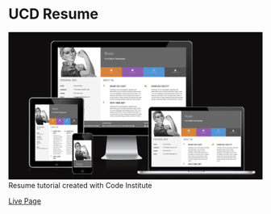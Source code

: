 # UCD Resume
![UCS-Resume](https://raw.githubusercontent.com/ofemiashiru/UCD-resume/main/assets/images/ucd-resume.png)
Resume tutorial created with Code Institute 

[Live Page](https://ofemiashiru.github.io/UCD-resume/)
